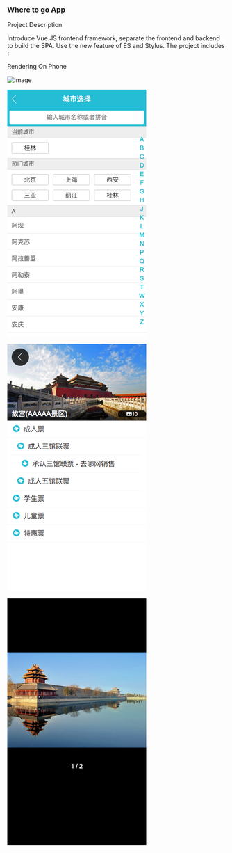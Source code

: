 ### Where to go App

Project Description

Introduce Vue.JS frontend framework, separate the frontend and backend to build the SPA. Use the new feature of ES and Stylus. The project includes :



Rendering On Phone

![image](https://github.com/ZehuaWang/Vue.js-tour-guide-mobile-application/blob/master/pic/firstpage.gif)

![image](https://github.com/ZehuaWang/Vue.js-tour-guide-mobile-application/blob/master/pic/secondpage.png)

![image](https://github.com/ZehuaWang/Vue.js-tour-guide-mobile-application/blob/master/pic/thirdpage.png)

![image](https://github.com/ZehuaWang/Vue.js-tour-guide-mobile-application/blob/master/pic/fourthpage.png)



